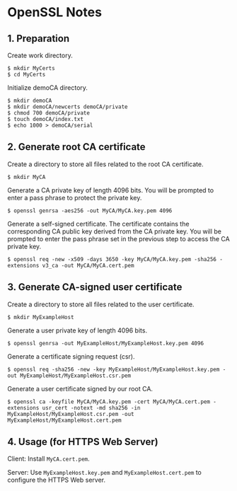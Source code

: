 # OpenSSL Notes
## 1. Preparation
Create work directory.

    $ mkdir MyCerts
    $ cd MyCerts

Initialize demoCA directory.

    $ mkdir demoCA
    $ mkdir demoCA/newcerts demoCA/private
    $ chmod 700 demoCA/private
    $ touch demoCA/index.txt
    $ echo 1000 > demoCA/serial

## 2. Generate root CA certificate
Create a directory to store all files related to the root CA certificate.

    $ mkdir MyCA

Generate a CA private key of length 4096 bits. You will be prompted to enter
a pass phrase to protect the private key.

    $ openssl genrsa -aes256 -out MyCA/MyCA.key.pem 4096

Generate a self-signed certificate. The certificate contains the corresponding
CA public key derived from the CA private key. You will be prompted to enter
the pass phrase set in the previous step to access the CA private key.

    $ openssl req -new -x509 -days 3650 -key MyCA/MyCA.key.pem -sha256 -extensions v3_ca -out MyCA/MyCA.cert.pem

## 3. Generate CA-signed user certificate
Create a directory to store all files related to the user certificate.

    $ mkdir MyExampleHost

Generate a user private key of length 4096 bits.

    $ openssl genrsa -out MyExampleHost/MyExampleHost.key.pem 4096

Generate a certificate signing request (csr).

    $ openssl req -sha256 -new -key MyExampleHost/MyExampleHost.key.pem -out MyExampleHost/MyExampleHost.csr.pem

Generate a user certificate signed by our root CA.

    $ openssl ca -keyfile MyCA/MyCA.key.pem -cert MyCA/MyCA.cert.pem -extensions usr_cert -notext -md sha256 -in MyExampleHost/MyExampleHost.csr.pem -out MyExampleHost/MyExampleHost.cert.pem

## 4. Usage (for HTTPS Web Server)
Client: Install `MyCA.cert.pem`.

Server: Use `MyExampleHost.key.pem` and `MyExampleHost.cert.pem` to configure
the HTTPS Web server.
